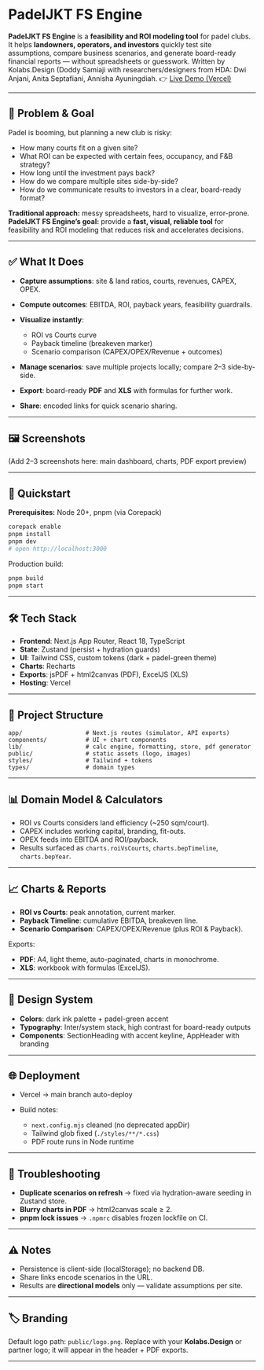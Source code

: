 # PadelJKT FS Engine

**PadelJKT FS Engine** is a **feasibility and ROI modeling tool** for padel clubs.
It helps **landowners, operators, and investors** quickly test site assumptions, compare business scenarios, and generate board-ready financial reports — without spreadsheets or guesswork. Written by Kolabs.Design (Doddy Samiaji with researchers/designers from HDA: Dwi Anjani, Anita Septafiani, Annisha Ayuningdiah.
👉 [Live Demo (Vercel)](https://padeljkt-sept05.vercel.app/simulator/sample)

---

## 🎯 Problem & Goal

Padel is booming, but planning a new club is risky:

* How many courts fit on a given site?
* What ROI can be expected with certain fees, occupancy, and F\&B strategy?
* How long until the investment pays back?
* How do we compare multiple sites side-by-side?
* How do we communicate results to investors in a clear, board-ready format?

**Traditional approach:** messy spreadsheets, hard to visualize, error-prone.
**PadelJKT FS Engine’s goal:** provide a **fast, visual, reliable tool** for feasibility and ROI modeling that reduces risk and accelerates decisions.

---

## ✅ What It Does

* **Capture assumptions**: site & land ratios, courts, revenues, CAPEX, OPEX.
* **Compute outcomes**: EBITDA, ROI, payback years, feasibility guardrails.
* **Visualize instantly**:

  * ROI vs Courts curve
  * Payback timeline (breakeven marker)
  * Scenario comparison (CAPEX/OPEX/Revenue + outcomes)
* **Manage scenarios**: save multiple projects locally; compare 2–3 side-by-side.
* **Export**: board-ready **PDF** and **XLS** with formulas for further work.
* **Share**: encoded links for quick scenario sharing.

---

## 🖼 Screenshots

(Add 2–3 screenshots here: main dashboard, charts, PDF export preview)

---

## 🚀 Quickstart

**Prerequisites:** Node 20+, pnpm (via Corepack)

```bash
corepack enable
pnpm install
pnpm dev
# open http://localhost:3000
```

Production build:

```bash
pnpm build
pnpm start
```

---

## 🛠 Tech Stack

* **Frontend**: Next.js App Router, React 18, TypeScript
* **State**: Zustand (persist + hydration guards)
* **UI**: Tailwind CSS, custom tokens (dark + padel-green theme)
* **Charts**: Recharts
* **Exports**: jsPDF + html2canvas (PDF), ExcelJS (XLS)
* **Hosting**: Vercel

---

## 📂 Project Structure

```
app/                  # Next.js routes (simulator, API exports)
components/           # UI + chart components
lib/                  # calc engine, formatting, store, pdf generator
public/               # static assets (logo, images)
styles/               # Tailwind + tokens
types/                # domain types
```

---

## 📊 Domain Model & Calculators

* ROI vs Courts considers land efficiency (\~250 sqm/court).
* CAPEX includes working capital, branding, fit-outs.
* OPEX feeds into EBITDA and ROI/payback.
* Results surfaced as `charts.roiVsCourts`, `charts.bepTimeline`, `charts.bepYear`.

---

## 📈 Charts & Reports

* **ROI vs Courts**: peak annotation, current marker.
* **Payback Timeline**: cumulative EBITDA, breakeven line.
* **Scenario Comparison**: CAPEX/OPEX/Revenue (plus ROI & Payback).

Exports:

* **PDF**: A4, light theme, auto-paginated, charts in monochrome.
* **XLS**: workbook with formulas (ExcelJS).

---

## 🎨 Design System

* **Colors**: dark ink palette + padel-green accent
* **Typography**: Inter/system stack, high contrast for board-ready outputs
* **Components**: SectionHeading with accent keyline, AppHeader with branding

---

## 🌐 Deployment

* Vercel → main branch auto-deploy
* Build notes:

  * `next.config.mjs` cleaned (no deprecated appDir)
  * Tailwind glob fixed (`./styles/**/*.css`)
  * PDF route runs in Node runtime

---

## 🐛 Troubleshooting

* **Duplicate scenarios on refresh** → fixed via hydration-aware seeding in Zustand store.
* **Blurry charts in PDF** → html2canvas scale ≥ 2.
* **pnpm lock issues** → `.npmrc` disables frozen lockfile on CI.

---

## ⚠️ Notes

* Persistence is client-side (localStorage); no backend DB.
* Share links encode scenarios in the URL.
* Results are **directional models** only — validate assumptions per site.

---

## 🏷 Branding

Default logo path: `public/logo.png`.
Replace with your **Kolabs.Design** or partner logo; it will appear in the header + PDF exports.

---

